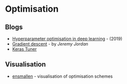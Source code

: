 # Optimisation

## Blogs

* [Hyperparameter optimisation in deep learning](https://blog.nanonets.com/hyperparameter-optimization/) - \(2019\)
* [Gradient descent](https://www.jeremyjordan.me/gradient-descent/) - by _Jeremy Jordan_
* [Keras Tuner](https://keras-team.github.io/keras-tuner/)

## Visualisation

* [ensmallen](https://vis.ensmallen.org/) - visualisation of optimisation schemes
